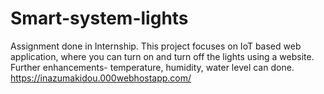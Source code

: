 # Smart-system-lights
Assignment done in Internship. This project focuses on IoT based web application, where you can turn on and turn off the lights using a website. Further enhancements- temperature, humidity, water level can done. 
https://inazumakidou.000webhostapp.com/
